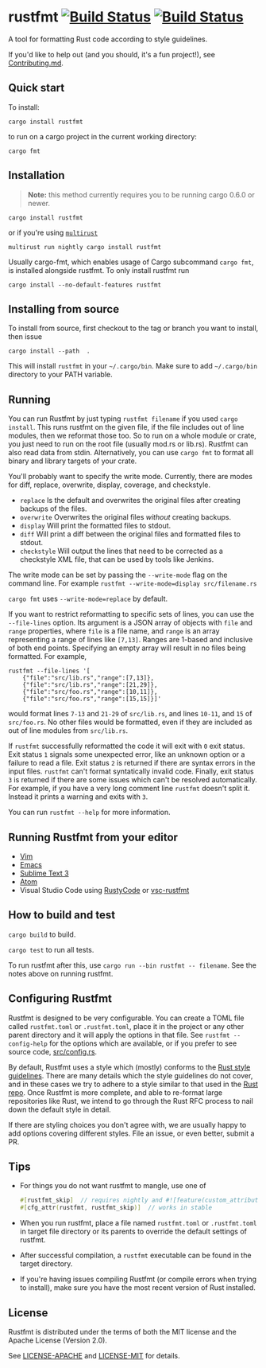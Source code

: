 # rustfmt [![Build Status](https://travis-ci.org/rust-lang-nursery/rustfmt.svg)](https://travis-ci.org/rust-lang-nursery/rustfmt) [![Build Status](https://ci.appveyor.com/api/projects/status/github/rust-lang-nursery/rustfmt?svg=true)](https://ci.appveyor.com/api/projects/status/github/rust-lang-nursery/rustfmt)

A tool for formatting Rust code according to style guidelines.

If you'd like to help out (and you should, it's a fun project!), see
[Contributing.md](Contributing.md).

## Quick start

To install:

```
cargo install rustfmt
```

to run on a cargo project in the current working directory:

```
cargo fmt
```

## Installation

> **Note:** this method currently requires you to be running cargo 0.6.0 or
> newer.

```
cargo install rustfmt
```

or if you're using [`multirust`](https://github.com/brson/multirust)

```
multirust run nightly cargo install rustfmt
```

Usually cargo-fmt, which enables usage of Cargo subcommand `cargo fmt`, is
installed alongside rustfmt. To only install rustfmt run

```
cargo install --no-default-features rustfmt
```
## Installing from source

To install from source, first checkout to the tag or branch you want to install, then issue
```
cargo install --path  .
```
This will install `rustfmt` in your `~/.cargo/bin`. Make sure to add `~/.cargo/bin` directory to 
your PATH variable.

## Running

You can run Rustfmt by just typing `rustfmt filename` if you used `cargo
install`. This runs rustfmt on the given file, if the file includes out of line
modules, then we reformat those too. So to run on a whole module or crate, you
just need to run on the root file (usually mod.rs or lib.rs). Rustfmt can also
read data from stdin. Alternatively, you can use `cargo fmt` to format all
binary and library targets of your crate.

You'll probably want to specify the write mode. Currently, there are modes for
diff, replace, overwrite, display, coverage, and checkstyle.

* `replace` Is the default and overwrites the original files after creating backups of the files.
* `overwrite` Overwrites the original files _without_ creating backups.
* `display` Will print the formatted files to stdout.
* `diff` Will print a diff between the original files and formatted files to stdout.
* `checkstyle` Will output the lines that need to be corrected as a checkstyle XML file,
  that can be used by tools like Jenkins.

The write mode can be set by passing the `--write-mode` flag on
the command line. For example `rustfmt --write-mode=display src/filename.rs`

`cargo fmt` uses `--write-mode=replace` by default.

If you want to restrict reformatting to specific sets of lines, you can
use the `--file-lines` option. Its argument is a JSON array of objects
with `file` and `range` properties, where `file` is a file name, and
`range` is an array representing a range of lines like `[7,13]`. Ranges
are 1-based and inclusive of both end points. Specifying an empty array
will result in no files being formatted. For example,

```
rustfmt --file-lines '[
    {"file":"src/lib.rs","range":[7,13]},
    {"file":"src/lib.rs","range":[21,29]},
    {"file":"src/foo.rs","range":[10,11]},
    {"file":"src/foo.rs","range":[15,15]}]'
```

would format lines `7-13` and `21-29` of `src/lib.rs`, and lines `10-11`,
and `15` of `src/foo.rs`. No other files would be formatted, even if they
are included as out of line modules from `src/lib.rs`.

If `rustfmt` successfully reformatted the code it will exit with `0` exit
status. Exit status `1` signals some unexpected error, like an unknown option or
a failure to read a file. Exit status `2` is returned if there are syntax errors
in the input files. `rustfmt` can't format syntatically invalid code. Finally,
exit status `3` is returned if there are some issues which can't be resolved
automatically. For example, if you have a very long comment line `rustfmt`
doesn't split it. Instead it prints a warning and exits with `3`.

You can run `rustfmt --help` for more information.


## Running Rustfmt from your editor

* [Vim](https://github.com/rust-lang/rust.vim#enabling-autoformat)
* [Emacs](https://github.com/fbergroth/emacs-rustfmt)
* [Sublime Text 3](https://packagecontrol.io/packages/BeautifyRust)
* [Atom](atom.md)
* Visual Studio Code using [RustyCode](https://github.com/saviorisdead/RustyCode) or [vsc-rustfmt](https://github.com/Connorcpu/vsc-rustfmt)

## How to build and test

`cargo build` to build.

`cargo test` to run all tests.

To run rustfmt after this, use `cargo run --bin rustfmt -- filename`. See the
notes above on running rustfmt.


## Configuring Rustfmt

Rustfmt is designed to be very configurable. You can create a TOML file called
`rustfmt.toml` or `.rustfmt.toml`, place it in the project or any other parent
directory and it will apply the options in that file. See `rustfmt
--config-help` for the options which are available, or if you prefer to see
source code, [src/config.rs](src/config.rs).

By default, Rustfmt uses a style which (mostly) conforms to the
[Rust style guidelines](https://github.com/rust-lang/rust/tree/master/src/doc/style).
There are many details which the style guidelines do not cover, and in these
cases we try to adhere to a style similar to that used in the
[Rust repo](https://github.com/rust-lang/rust). Once Rustfmt is more complete, and
able to re-format large repositories like Rust, we intend to go through the Rust
RFC process to nail down the default style in detail.

If there are styling choices you don't agree with, we are usually happy to add
options covering different styles. File an issue, or even better, submit a PR.


## Tips

* For things you do not want rustfmt to mangle, use one of

    ```rust
    #[rustfmt_skip]  // requires nightly and #![feature(custom_attribute)] in crate root
    #[cfg_attr(rustfmt, rustfmt_skip)]  // works in stable
    ```
* When you run rustfmt, place a file named `rustfmt.toml` or `.rustfmt.toml` in
  target file directory or its parents to override the default settings of
  rustfmt.
* After successful compilation, a `rustfmt` executable can be found in the
  target directory.
* If you're having issues compiling Rustfmt (or compile errors when trying to
  install), make sure you have the most recent version of Rust installed.


## License

Rustfmt is distributed under the terms of both the MIT license and the
Apache License (Version 2.0).

See [LICENSE-APACHE](LICENSE-APACHE) and [LICENSE-MIT](LICENSE-MIT) for details.
